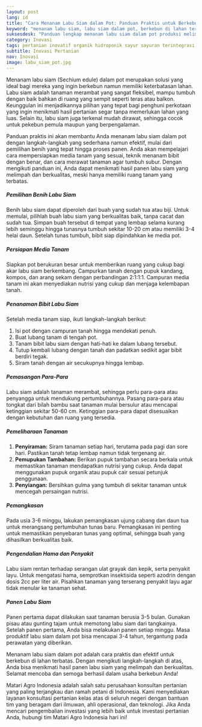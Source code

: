 ```yaml
---
layout: post
lang: id
title: "Cara Menanam Labu Siam dalam Pot: Panduan Praktis untuk Berkebun di Lahan Terbatas"
keyword: "menanam labu siam, labu siam dalam pot, berkebun di lahan terbatas, cara menanam labu siam, pertanian urban, budidaya labu siam, tips berkebun, PT Matari Agro Indonesia"
suksesdesk: "Panduan lengkap menanam labu siam dalam pot produksi melimpah dengan mudah"
category: Inovasi
tags: pertanian inovatif organik hidroponik sayur sayuran terintegrasi konsultan ketahanan pangan
subtitle: Inovasi Pertanian
nav: Inovasi
image: labu_siam_pot.jpg
---
```


Menanam labu siam (Sechium edule) dalam pot merupakan solusi yang ideal bagi mereka yang ingin berkebun namun memiliki keterbatasan lahan. Labu siam adalah tanaman merambat yang sangat fleksibel, mampu tumbuh dengan baik bahkan di ruang yang sempit seperti teras atau balkon. Keunggulan ini menjadikannya pilihan yang tepat bagi penghuni perkotaan yang ingin menikmati hasil pertanian segar tanpa memerlukan lahan yang luas. Selain itu, labu siam juga terkenal mudah dirawat, sehingga cocok untuk pekebun pemula maupun yang berpengalaman. 

Panduan praktis ini akan membantu Anda menanam labu siam dalam pot dengan langkah-langkah yang sederhana namun efektif, mulai dari pemilihan benih yang tepat hingga proses panen. Anda akan mempelajari cara mempersiapkan media tanam yang sesuai, teknik menanam bibit dengan benar, dan cara merawat tanaman agar tumbuh subur. Dengan mengikuti panduan ini, Anda dapat menikmati hasil panen labu siam yang melimpah dan berkualitas, meski hanya memiliki ruang tanam yang terbatas.

##### Pemilihan Benih Labu Siam

Benih labu siam dapat diperoleh dari buah yang sudah tua atau biji. Untuk memulai, pilihlah buah labu siam yang berkualitas baik, tanpa cacat dan sudah tua. Simpan buah tersebut di tempat yang lembap selama kurang lebih seminggu hingga tunasnya tumbuh sekitar 10-20 cm atau memiliki 3-4 helai daun. Setelah tunas tumbuh, bibit siap dipindahkan ke media pot.

##### Persiapan Media Tanam

Siapkan pot berukuran besar untuk memberikan ruang yang cukup bagi akar labu siam berkembang. Campurkan tanah dengan pupuk kandang, kompos, dan arang sekam dengan perbandingan 2:1:1:1. Campuran media tanam ini akan menyediakan nutrisi yang cukup dan menjaga kelembapan tanah.

##### Penanaman Bibit Labu Siam

Setelah media tanam siap, ikuti langkah-langkah berikut:
1. Isi pot dengan campuran tanah hingga mendekati penuh.
2. Buat lubang tanam di tengah pot.
3. Tanam bibit labu siam dengan hati-hati ke dalam lubang tersebut.
4. Tutup kembali lubang dengan tanah dan padatkan sedikit agar bibit berdiri tegak.
5. Siram tanah dengan air secukupnya hingga lembap.

##### Pemasangan Para-Para

Labu siam adalah tanaman merambat, sehingga perlu para-para atau penyangga untuk mendukung pertumbuhannya. Pasang para-para atau tongkat dari bilah bambu saat tanaman mulai bersulur atau mencapai ketinggian sekitar 50-60 cm. Ketinggian para-para dapat disesuaikan dengan kebutuhan dan ruang yang tersedia.

##### Pemeliharaan Tanaman

1. **Penyiraman:** Siram tanaman setiap hari, terutama pada pagi dan sore hari. Pastikan tanah tetap lembap namun tidak tergenang air.
2. **Pemupukan Tambahan:** Berikan pupuk tambahan secara berkala untuk memastikan tanaman mendapatkan nutrisi yang cukup. Anda dapat menggunakan pupuk organik atau pupuk cair sesuai petunjuk penggunaan.
3. **Penyiangan:** Bersihkan gulma yang tumbuh di sekitar tanaman untuk mencegah persaingan nutrisi.

##### Pemangkasan

Pada usia 3-6 minggu, lakukan pemangkasan ujung cabang dan daun tua untuk merangsang pertumbuhan tunas baru. Pemangkasan ini penting untuk memastikan penyebaran tunas yang optimal, sehingga buah yang dihasilkan berkualitas baik.

##### Pengendalian Hama dan Penyakit

Labu siam rentan terhadap serangan ulat grayak dan kepik, serta penyakit layu. Untuk mengatasi hama, semprotkan insektisida seperti azodrin dengan dosis 2cc per liter air. Pisahkan tanaman yang terserang penyakit layu agar tidak menular ke tanaman sehat.

##### Panen Labu Siam

Panen pertama dapat dilakukan saat tanaman berusia 3-5 bulan. Gunakan pisau atau gunting tajam untuk memotong labu siam dari tangkainya. Setelah panen pertama, Anda bisa melakukan panen setiap minggu. Masa produktif labu siam dalam pot bisa mencapai 3-4 tahun, tergantung pada perawatan yang diberikan.

Menanam labu siam dalam pot adalah cara praktis dan efektif untuk berkebun di lahan terbatas. Dengan mengikuti langkah-langkah di atas, Anda bisa menikmati hasil panen labu siam yang melimpah dan berkualitas. Selamat mencoba dan semoga berhasil dalam usaha berkebun Anda!

Matari Agro Indonesia adalah salah satu perusahaan konsultan pertanian yang paling terjangkau dan ramah petani di Indonesia. Kami menyediakan layanan konsultasi pertanian kelas atas di seluruh negeri dengan bantuan tim yang beragam dari ilmuwan, ahli operasional, dan teknologi. Jika Anda mencari pengembalian investasi yang lebih baik untuk investasi pertanian Anda, hubungi tim Matari Agro Indonesia hari ini!
